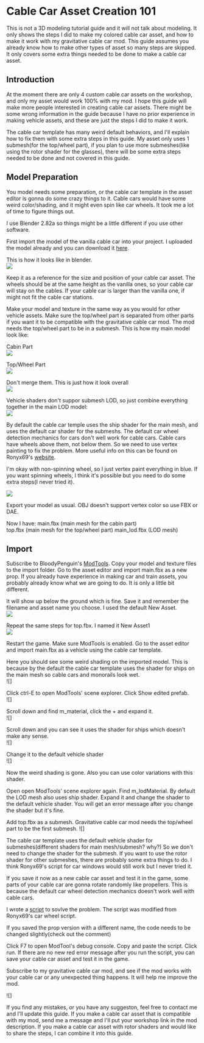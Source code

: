 # Cable Car Asset Creation 101
This is not a 3D modeling tutorial guide and it will not talk about modeling. It only shows the steps I did to make my colored cable car asset, and how to make it work with my gravitative cable car mod. This guide assumes you already know how to make other types of asset so many steps are skipped. It only covers some extra things needed to be done to make a cable car asset.

## Introduction
At the moment there are only 4 custom cable car assets on the workshop, and only my asset would work 100% with my mod. I hope this guide will make more people interested in creating cable car assets. There might be some wrong information in the guide because I have no prior experience in making vehicle assets, and these are just the steps I did to make it work. 

The cable car template has many weird default behaviors, and I'll explain how to fix them with some extra steps in this guide. My asset only uses 1 submesh(for the top/wheel part), if you plan to use more submeshes(like using the rotor shader for the glasses), there will be some extra steps needed to be done and not covered in this guide.


## Model Preparation
You model needs some preparation, or the cable car template in the asset editor is gonna do some crazy things to it. Cable cars would have some weird color/shading, and it might even spin like car wheels. It took me a lot of time to figure things out. 

I use Blender 2.82a so things might be a little different if you use other software.

First import the model of the vanilla cable car into your project. I uploaded the model already and you can download it [here](https://drive.google.com/open?id=1d3u-SkFMAYJlrl3E123xp199TNqTamey).

This is how it looks like in blender.  
![](https://i.imgur.com/CLiX7w1.jpg)

Keep it as a reference for the size and position of your cable car asset. The wheels should be at the same height as the vanilla ones, so your cable car will stay on the cables. If your cable car is larger than the vanilla one, if might not fit the cable car stations.


Make your model and texture in the same way as you would for other vehicle assets. Make sure the top/wheel part is separated from other parts if you want it to be compatible with the gravitative cable car mod. The mod needs the top/wheel part to be in a submesh. This is how my main model look like:

Cabin Part  
![](https://i.imgur.com/KvQftTj.jpg)

Top/Wheel Part  
![](https://i.imgur.com/ocFtp4c.jpg)

Don't merge them. This is just how it look overall  
![](https://i.imgur.com/hCeQS1j.jpg)


Vehicle shaders don't suppor submesh LOD, so just combine everything together in the main LOD model:  
![](https://i.imgur.com/AgJr1Pl.jpg)

By default the cable car temple uses the ship shader for the main mesh, and uses the default car shader for the submeshs. The default car wheel detection mechanics for cars don't well work for cable cars. Cable cars have wheels above them, not below them. So we need to use vertex painting to fix the problem. More useful info on this can be found on Ronyx69's [website](https://cslmodding.info/shader/vehicle-wheels/).

I'm okay with non-spinning wheel, so I just vertex paint everything in blue. If you want spinning wheels, I think it's possible but you need to do some extra steps(I never tried it).

![](https://i.imgur.com/wMBzYiu.jpg)

Export your model as usual. OBJ doesn't support vertex color so use FBX or DAE.   

Now I have:
main.fbx (main mesh for the cabin part)  
top.fbx (main mesh for the top/wheel part)
main_lod.fbx (LOD mesh)  

## Import

Subscribe to BloodyPenguin's [ModTools](https://steamcommunity.com/sharedfiles/filedetails/?id=450877484). Copy your model and texture files to the import folder. Go to the asset editor and import main.fbx as a new prop. If you already have experience in making car and train assets, you probably already know what we are going to do. It is only a little bit different.

It will show up below the ground which is fine. Save it and remember the filename and asset name you choose. I used the default New Asset.  
![](https://i.imgur.com/Q9uJnyb.jpg)

Repeat the same steps for top.fbx. I named it New Asset1  
![](https://i.imgur.com/Um6NJzY.jpg)

Restart the game. Make sure ModTools is enabled. Go to the asset editor and import main.fbx as a vehicle using the cable car template.

Here you should see some weird shading on the imported model. This is because by the default the cable car template uses the shader for ships on the main mesh so cable cars and monorails look wet.  
![]

Click ctrl-E to open ModTools' scene explorer. Click  Show edited prefab.  
![]

Scroll down and find m_material, click the + and expand it.  
![] 

Scroll down and you can see it uses the shader for ships which doesn't make any sense.  
![]

Change it to the default vehicle shader  
![]

Now the weird shading is gone. Also you can use color variations with this shader.

Open open ModTools' scene explorer again. Find m_lodMaterial. By default the LOD mesh also uses ship shader. Expand it and change the shader to the default vehicle shader. You will get an error message after you change the shader but it's fine.

Add top.fbx as a submesh. Gravitative cable car mod needs the top/wheel part to be the first submesh.
![]

The cable car template uses the default vehicle shader for submeshes(different shaders for main mesh/submesh? why?)
So we don't need to change the shader for the submesh. If you want to use the rotor shader for other submeshes, there are probably some extra things to do. I think Ronyx69's script for car windows would still work but I never tried it.

If you save it now as a new cable car asset and test it in the game, some parts of your cable car are gonna rotate randomly like propellers. This is because the default car wheel detection mechanics doesn't work well with cable cars. 

I wrote a [script]() to sovlve the problem. The script was modified from Ronyx69's car wheel script.  

If you saved the prop version with a different name, the code needs to be changed slightly(check out the comment)

Click F7 to open ModTool's debug console. Copy and paste the script. Click run.
If there are no new red error message after you run the script, you can save your cable car asset and test it in the game.

Subscribe to my gravitative cable car mod, and see if the mod works with your cable car or any unexpected thing happens.
It will help me improve the mod.

![]

If you find any mistakes, or you have any suggeston, feel free to contact me and I'll update this guide.
If you make a cable car asset that is compatible with my mod, send me a message and I'll put your workshop link in the mod description.
If you make a cable car asset with rotor shaders and would like to share the steps, I can combine it into this guide.

